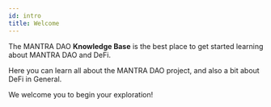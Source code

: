```yaml
---
id: intro
title: Welcome
---
```

 
The MANTRA DAO **Knowledge Base** is the best place to get started learning about MANTRA DAO and DeFi. 

Here you can learn all about the MANTRA DAO project, and also a bit about DeFi in General.

We welcome you to begin your exploration!